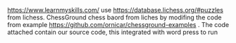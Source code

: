 https://www.learnmyskills.com/ use https://database.lichess.org/#puzzles from lichess.
ChessGround chess baord from liches by modifing the code from example https://github.com/ornicar/chessground-examples .
The code attached contain our source code,  this integrated with word press to run
